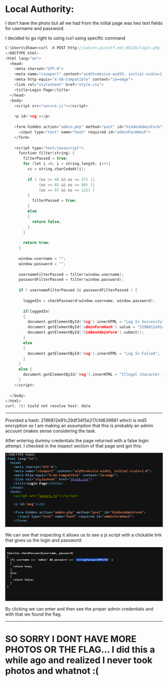 # Local Authority:

I don't have the photo but all we had from the initial page was two text fields for username and password.

I decided to go right to using curl using specific command

``` C 
C:\Users\Shawn>curl -X POST http://saturn.picoctf.net:65116/login.php -- data
<!DOCTYPE html>
<html lang="en">
  <head>
    <meta charset="UTF-8">
    <meta name="viewport" content="width=device-width, initial-scale=1.0">
    <meta http-equiv="X-UA-Compatible" content="ie=edge">
    <link rel="stylesheet" href="style.css">
    <title>Login Page</title>
  </head>
  <body>
    <script src="secure.js"></script>

    <p id='msg'></p>

    <form hidden action="admin.php" method="post" id="hiddenAdminForm">
      <input type="text" name="hash" required id="adminFormHash">
    </form>

    <script type="text/javascript">
      function filter(string) {
        filterPassed = true;
        for (let i =0; i < string.length; i++){
          cc = string.charCodeAt(i);

          if ( (cc >= 48 && cc <= 57) ||
               (cc >= 65 && cc <= 90) ||
               (cc >= 97 && cc <= 122) )
          {
            filterPassed = true;
          }
          else
          {
            return false;
          }
        }

        return true;
      }

      window.username = "";
      window.password = "";

      usernameFilterPassed = filter(window.username);
      passwordFilterPassed = filter(window.password);

      if ( usernameFilterPassed && passwordFilterPassed ) {

        loggedIn = checkPassword(window.username, window.password);

        if(loggedIn)
        {
          document.getElementById('msg').innerHTML = "Log In Successful";
          document.getElementById('adminFormHash').value = "2196812e91c29df34f5e217cfd639881"; // Hash found here
          document.getElementById('hiddenAdminForm').submit();
        }
        else
        {
          document.getElementById('msg').innerHTML = "Log In Failed";
        }
      }
      else {
        document.getElementById('msg').innerHTML = "Illegal character in username or password."
      }
    </script>

  </body>
</html>
curl: (6) Could not resolve host: data
```
----
Provided a hash: 2196812e91c29df34f5e217cfd639881 which is md5 encryption so I am making an assumption that this is probably an admin account (makes sense considering the task.

After entering dummy credentials the page returned with a false login attempt. I checked in the inspect section of that page and got this:

![img-a](p_img/LA-1.png)

We can see that inspecting it allows us to see a js script with a clickable link that gives us the login and password:

![img=b](p_img/LA2.png)

By clicking we can enter and then see the proper admin credentials and with that we found the flag.

----

# SO SORRY I DONT HAVE MORE PHOTOS OR THE FLAG... I did this a while ago and realized I never took photos and whatnot :(